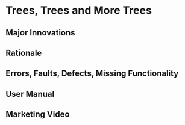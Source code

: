 # Trees, Trees and More Trees

## Major Innovations

## Rationale

## Errors, Faults, Defects, Missing Functionality

## User Manual

## Marketing Video
